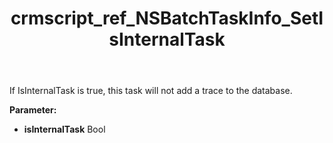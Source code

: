 ﻿---
title: crmscript_ref_NSBatchTaskInfo_SetIsInternalTask
description: NSBatchTaskInfo.SetIsInternalTask(Bool isInternalTask)
intellisense: NSBatchTaskInfo.SetIsInternalTask
keywords: NSBatchTaskInfo, GetIsInternalTask
so.topic: reference
---

If IsInternalTask is true, this task will not add a trace to the database.

**Parameter:** 
 - **isInternalTask** Bool


